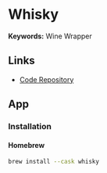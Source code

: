 # Whisky

**Keywords:** Wine Wrapper

## Links

- [Code Repository](https://github.com/Whisky-App/Whisky)

## App

### Installation

#### Homebrew

```sh
brew install --cask whisky
```
